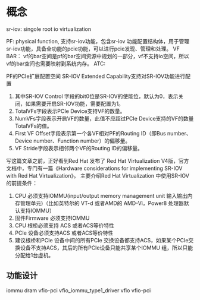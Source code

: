 # 概念

sr-iov: singole root io virtualization

PF: physical function, 支持sr-iov功能，包含sr-iov 功能配置结构体，用于管理sr-iov功能，具备全功能的pcie功能，可以进行pcie发现、管理和处理。
VF
BAR： vf的bar空间是pf的bar空间资源中规划的一部分，vf不支持io空间，所以vf的bar空间也需要映射到系统内存。
ATC: 

PF的PCIe扩展配置空间 SR-IOV Extended Capability支持对SR-IOV功能进行配置
1. 其中SR-IOV Control 字段的bit0位是SR-IOV的使能位，默认为0，表示关闭，如果需要开启SR-IOV功能，需要配置为1。
2. TotalVFs字段表示PCIe Device支持VF的数量。
3. NumVFs字段表示开启VF的数量，此值不应超过PCIe Device支持的VF的数量TotalVFs的值。
4. First VF Offset字段表示第一个各VF相对PF的Routing ID（即Bus number、Device number、Function number）的偏移量。
5. VF Stride字段表示相邻两个VF的Routing ID的偏移量。


写这篇文章之前，正好看到Red Hat 发布了 Red Hat Virtualization V4版，官方文档中，专门有一篇《Hardware considerations for implementing SR-IOV with Red Hat Virtualization》。
主要介绍Red Hat Virtualization 中使用SR-IOV的前提条件：

1. CPU 必须支持IOMMU(input/output memory management unit 输入输出内存管理单元)（比如英特尔的 VT-d 或者AMD的 AMD-Vi，Power8 处理器默认支持IOMMU）
2. 固件Firmware 必须支持IOMMU
3. CPU 根桥必须支持 ACS 或者ACS等价特性
4. PCIe 设备必须支持ACS 或者ACS等价特性
5. 建议根桥和PCIe 设备中间的所有PCIe 交换设备都支持ACS，如果某个PCIe交换设备不支持ACS，其后的所有PCIe设备只能共享某个IOMMU 组，所以只能分配给1台虚机。


## 功能设计

iommu dram
vfio-pci 
vfio_iommu_type1_driver
vfio vfio-pci